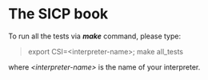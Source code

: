 # The SICP book


To run all the tests via ***make*** command, please type:
> export CSI=\<interpreter-name\>; make all_tests

where *\<interpreter-name\>* is the name of your interpreter.

